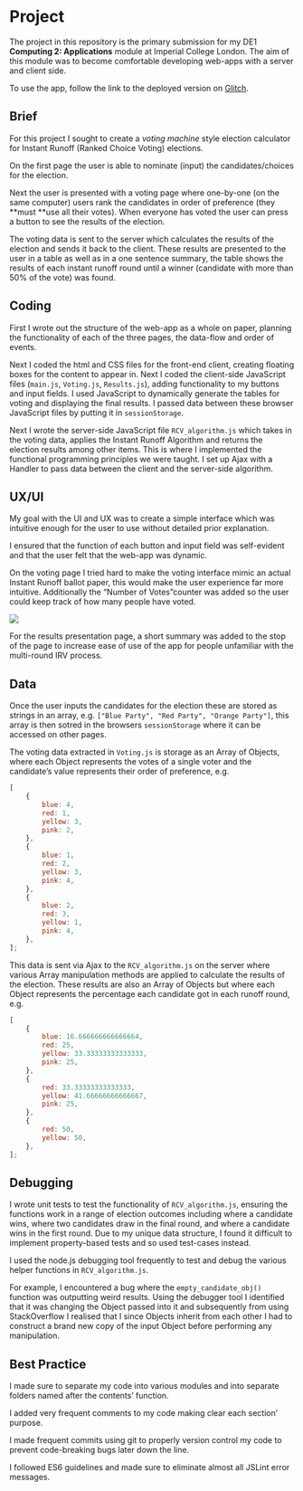 # Project

The project in this repository is the primary submission for my DE1 **Computing 2: Applications** module at Imperial College London. The aim of this module was to become comfortable developing web-apps with a server and client side.

To use the app, follow the link to the deployed version on [Glitch](https://ranked-choice-voting.glitch.me/).

## Brief

For this project I sought to create a _voting machine_ style election calculator for Instant Runoff (Ranked Choice Voting) elections.

On the first page the user is able to nominate (input) the candidates/choices for the election.

Next the user is presented with a voting page where one-by-one (on the same computer) users rank the candidates in order of preference (they **must **use all their votes). When everyone has voted the user can press a button to see the results of the election.

The voting data is sent to the server which calculates the results of the election and sends it back to the client. These results are presented to the user in a table as well as in a one sentence summary, the table shows the results of each instant runoff round until a winner (candidate with more than 50% of the vote) was found.

## Coding

First I wrote out the structure of the web-app as a whole on paper, planning the functionality of each of the three pages, the data-flow and order of events.

Next I coded the html and CSS files for the front-end client, creating floating boxes for the content to appear in. Next I coded the client-side JavaScript files (`main.js`, `Voting.js`, `Results.js`), adding functionality to my buttons and input fields. I used JavaScript to dynamically generate the tables for voting and displaying the final results. I passed data between these browser JavaScript files by putting it in `sessionStorage`.

Next I wrote the server-side JavaScript file `RCV_algorithm.js` which takes in the voting data, applies the Instant Runoff Algorithm and returns the election results among other items. This is where I implemented the functional programming principles we were taught. I set up Ajax with a Handler to pass data between the client and the server-side algorithm.

## UX/UI

My goal with the UI and UX was to create a simple interface which was intuitive enough for the user to use without detailed prior explanation.

I ensured that the function of each button and input field was self-evident and that the user felt that the web-app was dynamic.

On the voting page I tried hard to make the voting interface mimic an actual Instant Runoff ballot paper, this would make the user experience far more intuitive. Additionally the “Number of Votes”counter was added so the user could keep track of how many people have voted.

![](https://d3n8a8pro7vhmx.cloudfront.net/fairvote/pages/106/attachments/original/1494001599/CCD_Grid.jpg?1494001599)

For the results presentation page, a short summary was added to the stop of the page to increase ease of use of the app for people unfamiliar with the multi-round IRV process.

## Data

Once the user inputs the candidates for the election these are stored as strings in an array, e.g. `["Blue Party", "Red Party", "Orange Party"]`, this array is then sotred in the browsers `sessionStorage` where it can be accessed on other pages.

The voting data extracted in `Voting.js` is storage as an Array of Objects, where each Object represents the votes of a single voter and the candidate’s value represents their order of preference, e.g.

```javascript
[
    {
        blue: 4,
        red: 1,
        yellow: 3,
        pink: 2,
    },
    {
        blue: 1,
        red: 2,
        yellow: 3,
        pink: 4,
    },
    {
        blue: 2,
        red: 3,
        yellow: 1,
        pink: 4,
    },
];
```

This data is sent via Ajax to the `RCV_algorithm.js` on the server where various Array manipulation methods are applied to calculate the results of the election. These results are also an Array of Objects but where each Object represents the percentage each candidate got in each runoff round, e.g.

```javascript
[
    {
        blue: 16.666666666666664,
        red: 25,
        yellow: 33.33333333333333,
        pink: 25,
    },
    {
        red: 33.33333333333333,
        yellow: 41.66666666666667,
        pink: 25,
    },
    {
        red: 50,
        yellow: 50,
    },
];
```

## Debugging

I wrote unit tests to test the functionality of `RCV_algorithm.js`, ensuring the functions work in a range of election outcomes including where a candidate wins, where two candidates draw in the final round, and where a candidate wins in the first round. Due to my unique data structure, I found it difficult to implement property-based tests and so used test-cases instead.

I used the node.js debugging tool frequently to test and debug the various helper functions in `RCV_algorithm.js`.

For example, I encountered a bug where the `empty_candidate_obj()` function was outputting weird results. Using the debugger tool I identified that it was changing the Object passed into it and subsequently from using StackOverflow I realised that I since Objects inherit from each other I had to construct a brand new copy of the input Object before performing any manipulation.

## Best Practice

I made sure to separate my code into various modules and into separate folders named after the contents’ function.

I added very frequent comments to my code making clear each section’ purpose.

I made frequent commits using git to properly version control my code to prevent code-breaking bugs later down the line.

I followed ES6 guidelines and made sure to eliminate almost all JSLint error messages.
